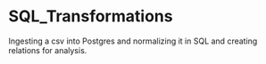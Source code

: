 # SQL_Transformations
Ingesting a csv into Postgres and normalizing it in SQL and creating relations for analysis.
